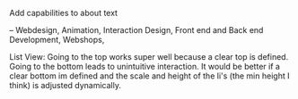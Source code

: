 Add capabilities to about text

– Webdesign, Animation, Interaction Design, Front end and Back end Development, Webshops,

List View: Going to the top works super well because a clear top is defined. Going to the bottom leads to unintuitive interaction. It would be better if a clear bottom im defined and the scale and height of the li's (the min height I think) is adjusted dynamically.
